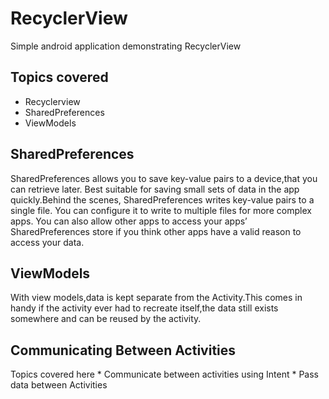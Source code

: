 # RecyclerView
Simple android application demonstrating RecyclerView 
## Topics covered 
* Recyclerview
* SharedPreferences
* ViewModels
## SharedPreferences
SharedPreferences allows you to save key-value pairs to a device,that you can retrieve later.
Best suitable for saving small sets of data in the app quickly.Behind the scenes, SharedPreferences writes key-value pairs to a single file. You can
configure it to write to multiple files for more complex apps. You can also allow other
apps to access your apps’ SharedPreferences store if you think other apps have a
valid reason to access your data.

## ViewModels
With view models,data is kept separate from the Activity.This comes in handy if the activity ever had to 
recreate itself,the data still exists somewhere and can be reused by the activity.

## Communicating Between Activities
Topics covered here 
    * Communicate between activities using Intent
    * Pass data between Activities
